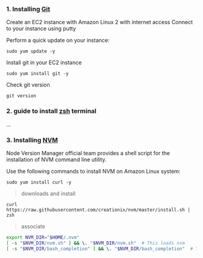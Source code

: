


### 1. Installing [Git](https://cloudaffaire.com/how-to-install-git-in-aws-ec2-instance/)

Create an EC2 instance with Amazon Linux 2 with internet access
Connect to your instance using putty
 
Perform a quick update on your instance:
```
sudo yum update -y
 ```

Install git in your EC2 instance
```
sudo yum install git -y
```

Check git version
```
git version
```

### 2. guide to install [zsh](https://blog.devops.dev/installing-zsh-oh-my-zsh-on-amazon-ec2-amazon-linux-2-ami-88b5fc83109) terminal

...

### 3. Installing [NVM](https://tecadmin.net/install-nvm-on-amazon-linux/)

Node Version Manager official team provides a shell script for the installation of NVM command line utility. 

Use the following commands to install NVM on Amazon Linux system:

```
sudo yum install curl -y 
```
> downloads and install
```
curl https://raw.githubusercontent.com/creationix/nvm/master/install.sh | zsh   
```
> associate 
```sh
export NVM_DIR="$HOME/.nvm"
[ -s "$NVM_DIR/nvm.sh" ] && \. "$NVM_DIR/nvm.sh"  # This loads nvm
[ -s "$NVM_DIR/bash_completion" ] && \. "$NVM_DIR/bash_completion"  # This loads nvm bash_completion
```



